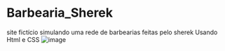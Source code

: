 # Barbearia_Sherek
site fictício simulando uma rede de barbearias feitas pelo sherek
Usando Html e CSS
![image](https://github.com/user-attachments/assets/581c7c36-84fd-4cb4-b2fb-f99f11958334)

